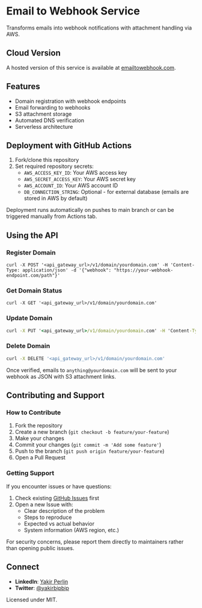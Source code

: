 # Email to Webhook Service

Transforms emails into webhook notifications with attachment handling via AWS.

## Cloud Version

A hosted version of this service is available at [emailtowebhook.com](https://emailtowebhook.com/dashboard).

## Features

- Domain registration with webhook endpoints
- Email forwarding to webhooks
- S3 attachment storage
- Automated DNS verification
- Serverless architecture

## Deployment with GitHub Actions

1. Fork/clone this repository
2. Set required repository secrets:
   - `AWS_ACCESS_KEY_ID`: Your AWS access key
   - `AWS_SECRET_ACCESS_KEY`: Your AWS secret key
   - `AWS_ACCOUNT_ID`: Your AWS account ID
   - `DB_CONNECTION_STRING`: Optional - for external database (emails are stored in AWS by default)

Deployment runs automatically on pushes to main branch or can be triggered manually from Actions tab.

## Using the API

### Register Domain

```curl
curl -X POST '<api_gateway_url>/v1/domain/yourdomain.com' -H 'Content-Type: application/json' -d '{"webhook": "https://your-webhook-endpoint.com/path"}'
```

### Get Domain Status

```curl
curl -X GET '<api_gateway_url>/v1/domain/yourdomain.com'
```

### Update Domain

```cmd
curl -X PUT '<api_gateway_url>/v1/domain/yourdomain.com' -H 'Content-Type: application/json' -d '{"webhook": "https://your-new-webhook-endpoint.com/path"}'
```

### Delete Domain

```sh
curl -X DELETE '<api_gateway_url>/v1/domain/yourdomain.com'
```

Once verified, emails to `anything@yourdomain.com` will be sent to your webhook as JSON with S3 attachment links.

## Contributing and Support

### How to Contribute

1. Fork the repository
2. Create a new branch (`git checkout -b feature/your-feature`)
3. Make your changes
4. Commit your changes (`git commit -m 'Add some feature'`)
5. Push to the branch (`git push origin feature/your-feature`)
6. Open a Pull Request

### Getting Support

If you encounter issues or have questions:

1. Check existing [GitHub Issues](https://github.com/emailtowebhook/emailtowebhook/issues) first
2. Open a new Issue with:
   - Clear description of the problem
   - Steps to reproduce
   - Expected vs actual behavior
   - System information (AWS region, etc.)

For security concerns, please report them directly to maintainers rather than opening public issues.

## Connect

- **LinkedIn**: [Yakir Perlin](https://www.linkedin.com/in/yakirperlin/)
- **Twitter**: [@yakirbipbip](https://x.com/yakirbipbip)

Licensed under MIT.
